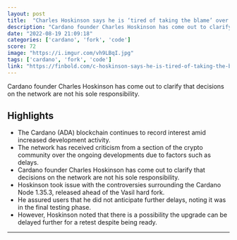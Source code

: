 ```yaml
---
layout: post
title:  "Charles Hoskinson says he is ‘tired of taking the blame’ over ADA’s delayed upgrades"
description: "Cardano founder Charles Hoskinson has come out to clarify that decisions on the network are not his sole responsibility."
date: "2022-08-19 21:09:18"
categories: ['cardano', 'fork', 'code']
score: 72
image: "https://i.imgur.com/vh9LBqI.jpg"
tags: ['cardano', 'fork', 'code']
link: "https://finbold.com/c-hoskinson-says-he-is-tired-of-taking-the-blame-over-adas-delayed-upgrades/"
---
```


Cardano founder Charles Hoskinson has come out to clarify that decisions on the network are not his sole responsibility.

## Highlights

- The Cardano (ADA) blockchain continues to record interest amid increased development activity.
- The network has received criticism from a section of the crypto community over the ongoing developments due to factors such as delays.
- Cardano founder Charles Hoskinson has come out to clarify that decisions on the network are not his sole responsibility.
- Hoskinson took issue with the controversies surrounding the Cardano Node 1.35.3, released ahead of the Vasil hard fork.
- He assured users that he did not anticipate further delays, noting it was in the final testing phase.
- However, Hoskinson noted that there is a possibility the upgrade can be delayed further for a retest despite being ready.

---
